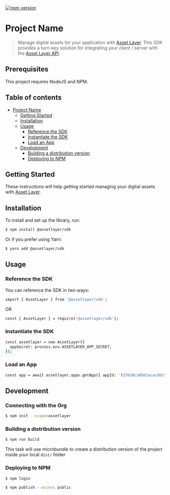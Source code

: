 [![npm version](https://badge.fury.io/js/isomorphic-unfetch.svg)](https://badge.fury.io/js/isomorphic-unfetch)

# Project Name

> Manage digital assets for your application with [Asset Layer](https://www.assetlayer.com). This SDK provides a turn-key solution for integrating your client / server with the [Asset Layer API](https://docs.assetlayer.com).

## Prerequisites

This project requires NodeJS and NPM.

## Table of contents

- [Project Name](#project-name)
  - [Getting Started](#getting-started)
  - [Installation](#installation)
  - [Usage](#usage)
    - [Reference the SDK](#reference-the-sdk)
    - [Instantiate the SDK](#instantiate-the-sdk)
    - [Load an App](#load-an-app)
  - [Development](#development)
    - [Building a distribution version](#building-a-distribution-version)
    - [Deploying to NPM](#deploying-to-npm)

## Getting Started

These instructions will help getting started managing your digital assets with [Asset Layer](https://www.assetlayer.com).

## Installation

To install and set up the library, run:

```sh
$ npm install @assetlayer/sdk
```

Or if you prefer using Yarn:

```sh
$ yarn add @assetlayer/sdk
```

## Usage

### Reference the SDK

You can reference the SDK in two ways:

```sh
import { AssetLayer } from '@assetlayer/sdk';
```

OR

```sh
const { AssetLayer } = require('@assetlayer/sdk');
```

### Instantiate the SDK

```sh
const assetlayer = new AssetLayer({
  appSecret: process.env.ASSETLAYER_APP_SECRET,
});
```

### Load an App

```sh
const app = await assetlayer.apps.getApp({ appId: '633b30ca09d1acacd0c50df4' });
```

## Development

### Connecting with the Org

```sh
$ npm init --scope=assetlayer
```

### Building a distribution version

```sh
$ npm run build
```

This task will use microbundle to create a distribution version of the project
inside your local `dist/` folder

### Deploying to NPM

```sh
$ npm login

$ npm publish --access public
```
